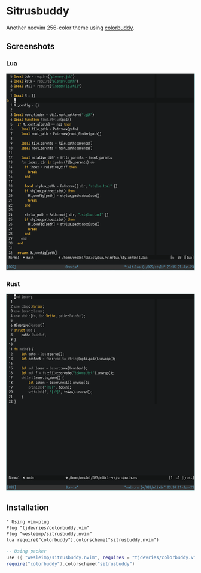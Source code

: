 # Sitrusbuddy

Another neovim 256-color theme using [colorbuddy].

[colorbuddy]: https://github.com/tjdevries/colorbuddy.nvim

## Screenshots

### Lua

![sitrusbuddy-javascript](media/lua.png)

### Rust

![sitrusbuddy-rust](media/rust.png)

## Installation

```vim
" Using vim-plug
Plug "tjdevries/colorbuddy.vim"
Plug "wesleimp/sitrusbuddy.nvim"
lua require("colorbuddy").colorscheme("sitrusbuddy.nvim")
```

```lua
-- Using packer
use ({ "wesleimp/sitrusbuddy.nvim", requires = "tjdevries/colorbuddy.vim" })
require("colorbuddy").colorscheme("sitrusbuddy")
```
